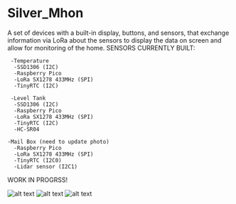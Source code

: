 # Silver_Mhon
A set of devices with a built-in display, buttons, and sensors, that exchange information via LoRa about the sensors to display the data on screen and allow for monitoring of the home.
SENSORS CURRENTLY BUILT:
  
     -Temperature
      -SSD1306 (I2C)
      -Raspberry Pico
      -LoRa SX1278 433MHz (SPI)
      -TinyRTC (I2C)
     
     -Level Tank
      -SSD1306 (I2C)
      -Raspberry Pico
      -LoRa SX1278 433MHz (SPI)
      -TinyRTC (I2C)
      -HC-SR04
    
    -Mail Box (need to update photo)
      -Raspberry Pico
      -LoRa SX1278 433MHz (SPI)
      -TinyRTC (I2C0)
      -Lidar sensor (I2C1)
   

WORK IN PROGRSS!

![alt text](https://github.com/nsilveri/Silver_Mhon/blob/ff5d41a6d2a29300985f05a7905bb4c6cb246646/Images/Temp_and_Tank_level_sensors.jpg)
![alt text](https://github.com/nsilveri/Silver_Mhon/blob/ff5d41a6d2a29300985f05a7905bb4c6cb246646/Images/LoRa_TX_Settings_menu.jpg)
![alt text](https://github.com/nsilveri/Silver_Mhon/blob/ff5d41a6d2a29300985f05a7905bb4c6cb246646/Images/Settings_menu.jpg)
